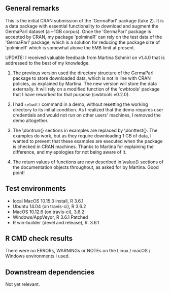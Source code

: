 ## General remarks

This is the initial CRAN submission of the 'GermaParl' package (take 2). It is a data package with essential functionality to download and augment the GermaParl dataset (a ~1GB corpus). Once the 'GermaParl' package is accepted by CRAN, my package 'polmineR' can rely on the test data of the 'GermaParl' package, which is a solution for reducing the package size of 'polmineR' which is  somewhat above the 5MB limit at present.

UPDATE: I received valuable feedback from Martina Schmirl on v1.4.0 that is addressed to the best of my knowledge.

1. The previous version used the directory structure of the GermaParl package to store downloaded data, which is not in line with CRAN policies, as explained by Martina. The new version will store the data externally. It will rely on a modified function of the 'cwbtools' package that I have reworked for that purpose (cwbtools v0.2.0).

2. I had `setwd()` command in a demo, without resetting the working directory to its initial condition. As I realized that the demo requires user credentials and would not run on other users' machines, I removed the demo altogether. 

3. The \dontrun{} sections in examples are replaced by \donttest{}. The examples do work, but as they require downloading 1 GB of data, I wanted to prevent that these examples are executed when the package is checked in CRAN machines. Thanks to Martina for explaining the difference, and my apologies for not being aware of it.

4. The return values of functions are now described in \value{} sections of the documentation objects throughout, as asked for by Martina. Good point!


## Test environments

* local MacOS 10.15.3 install, R 3.6.1
* Ubuntu 14.04 (on travis-ci), R 3.6.2
* MacOS 10.12.6 (on travis-ci), 3.6.2
* Windows/AppVeyor, R 3.6.1 Patched
* R win-builder (devel and release), R. 3.6.1


## R CMD check results

There were no ERRORs, WARNINGs or NOTEs on the Linux / macOS / Windows environments I used. 


## Downstream dependencies

Not yet relevant.
